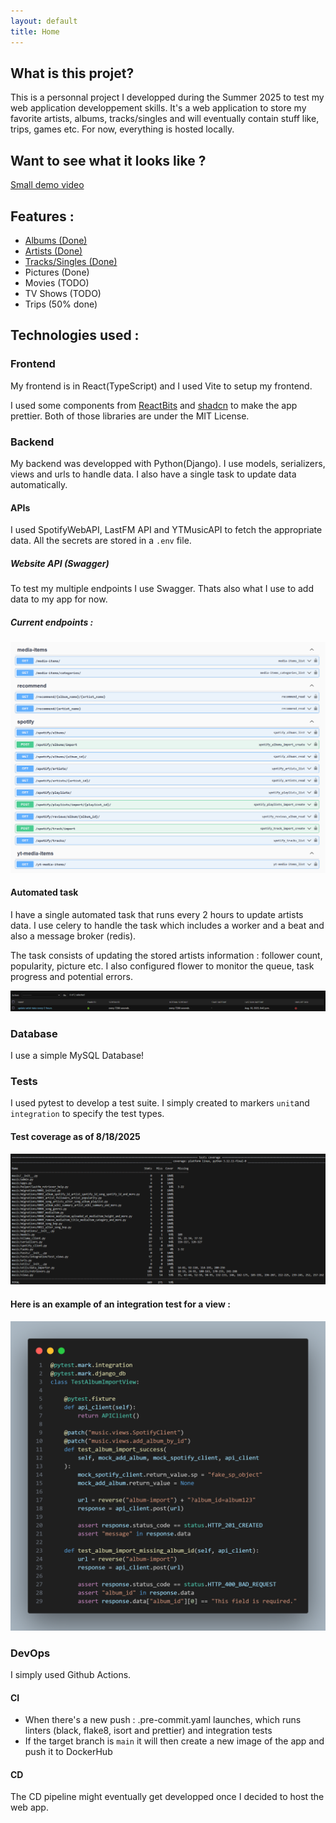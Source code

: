 ```yaml
---
layout: default
title: Home
---
```


## What is this projet?

This is a personnal project I developped during the Summer 2025 to test my web application developpement skills.
It's a web application to store my favorite artists, albums, tracks/singles and will eventually contain stuff like, trips, games etc.
For now, everything is hosted locally.

## Want to see what it looks like ?

[Small demo video](https://youtu.be/SeaWwgdMCVc)

## Features :

- [Albums (Done)](albums/albums.md)
- [Artists (Done)](artists/artists.md)
- [Tracks/Singles (Done)](tracks/tracks.md)
- Pictures (Done)
- Movies (TODO)
- TV Shows (TODO)
- Trips (50% done)

## Technologies used :

### Frontend

My frontend is in React(TypeScript) and I used Vite to setup my frontend.

I used some components from [ReactBits](https://github.com/DavidHDev/react-bits) and [shadcn](https://github.com/shadcn-ui/ui) to make the app prettier. Both of those libraries are under the MIT License.

### Backend

My backend was developped with Python(Django). I use models, serializers, views and urls to handle data.
I also have a single task to update data automatically.

#### APIs

I used SpotifyWebAPI, LastFM API and YTMusicAPI to fetch the appropriate data.
All the secrets are stored in a `.env` file.

##### Website API (Swagger)

To test my multiple endpoints I use Swagger. Thats also what I use to add data to my app for now.

##### Current endpoints :

![alt text](endpoints.png)

#### Automated task

I have a single automated task that runs every 2 hours to update artists data.
I use celery to handle the task which includes a worker and a beat and also a message broker (redis).

The task consists of updating the stored artists information : follower count, popularity, picture etc.
I also configured flower to monitor the queue, task progress and potential errors.

![alt text](cron.png)

### Database

I use a simple MySQL Database!

### Tests

I used pytest to develop a test suite. I simply created to markers `unit`and `integration` to specify the test types.

#### Test coverage as of 8/18/2025

![alt text](test_coverage.png)

#### Here is an example of an integration test for a view :

![alt text](integration_test_example.png)

### DevOps

I simply used Github Actions.

#### CI

- When there's a new push : .pre-commit.yaml launches, which runs linters (black, flake8, isort and prettier) and integration tests
- If the target branch is `main` it will then create a new image of the app and push it to DockerHub

#### CD

The CD pipeline might eventually get developped once I decided to host the web app.

